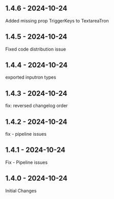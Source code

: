 ## 1.4.6 - 2024-10-24
Added missing prop TriggerKeys to TextareaTron

## 1.4.5 - 2024-10-24
Fixed code distribution issue

## 1.4.4 - 2024-10-24
exported inputron types

## 1.4.3 - 2024-10-24
fix: reversed changelog order

## 1.4.2 - 2024-10-24
fix - pipeline issues

## 1.4.1 - 2024-10-24
Fix - Pipeline issues

## 1.4.0 - 2024-10-24
Initial Changes
